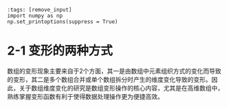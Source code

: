 ```{code-cell} ipython3
:tags: [remove_input]
import numpy as np
np.set_printoptions(suppress = True)
```

# 2-1 变形的两种方式

数组的变形现象主要来自于2个方面，其一是由数组中元素组织方式的变化而导致的变形，其二是多个数组合并或单个数组拆分时产生的维度变化导致的变形。因此，关于数组维度变化的研究是数组变形操作的核心内容，尤其是在高维数组中，熟练掌握变形函数有利于使得数据处理操作更为便捷高效。